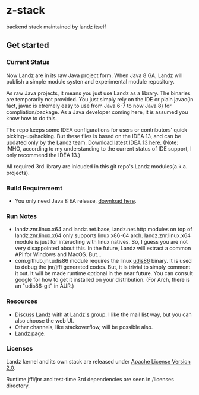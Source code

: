 z-stack
=======

backend stack maintained by landz itself

## Get started

### Current Status
Now Landz are in its raw Java project form. When Java 8 GA, Landz will publish a simple module systen and experimental module repository.

As raw Java projects, it means you just use Landz as a library. The binaries are temporarily not provided. You just simply rely on the IDE or plain javac(in fact, javac is etremely easy to use from Java 6-7 to now Java 8) for compliation/package. As a Java developer coming here, it is assumed you know how to do this.

The repo keeps some IDEA configurations for users or contributors' quick picking-up/hacking. But these files is based on the IDEA 13, and can be updated only by the Landz team. [Download latest IDEA 13 here](http://confluence.jetbrains.com/display/IDEADEV/IDEA+13+EAP).
(Note: IMHO, according to my understanding to the current status of IDE support, I only recommend the IDEA 13.)

All required 3rd library are inlcuded in this git repo's Landz modules(a.k.a. projects).

### Build Requirememt
* You only need Java 8 EA release, [download here](https://jdk8.java.net/download.html). 

### Run Notes
* landz.znr.linux.x64 and landz.net.base, landz.net.http modules on top of landz.znr.linux.x64 only supports linux x86-64 arch. landz.znr.linux.x64 module is just for interacting with linux natives. So, I guess you are not very disappointed about this. In the future, Landz will extract a common API for Windows and MacOS. But...
* com.github.jnr.udis86 module requires the linux [udis86](http://udis86.sourceforge.net/) binary. It is used to debug the jnr/jffi generated codes. But, it is trivial to simply comment it out. It will be made runtime optional in the near future. You can consult google for how to get it installed on your distribution. (For Arch, there is an "udis86-git" in AUR.)

### Resources

* Discuss Landz with at [Landz's group](http://groups.google.com/d/forum/landz). I like the mail list way, but you can also choose the web UI.
* Other channels, like stackoverflow, will be possible also.
* [Landz page](http://landz.github.io/).

### Licenses
Landz kernel and its own stack are released under [Apache License Version 2.0](http://www.apache.org/licenses/LICENSE-2.0.html).

Runtime jffi/jnr and test-time 3rd dependencies are seen in /licenses directory.



